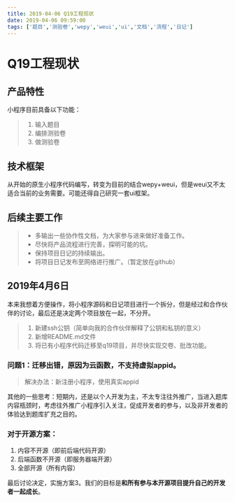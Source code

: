 ```yaml
---
title: 2019-04-06 Q19工程现状
date: 2019-04-06 09:59:00
tags: ['题目','测验卷','wepy','weui','ui','文档','流程','日记']
---
```


# Q19工程现状

## 产品特性

小程序目前具备以下功能：

> 1. 输入题目
> 2. 编排测验卷
> 3. 做测验卷

## 技术框架

从开始的原生小程序代码编写，转变为目前的结合wepy+weui，但是weui又不太适合当前的业务需要。可能还得自己研究一套ui框架。

## 后续主要工作

> * 多输出一些协作性文档，为大家参与进来做好准备工作。
> * 尽快将产品流程进行完善，探明可能的坑。
> * 保持项目日记的持续输出。
> * 将项目日记发布至网络进行推广。（暂定放在github）



## 2019年4月6日

本来我想着方便操作，将小程序源码和日记项目进行一个拆分，但是经过和合作伙伴的讨论，最后还是决定两个项目放在一起，不分开。

> 1. 新建ssh公钥（简单向我的合作伙伴解释了公钥和私钥的意义）
> 2. 新增README.md文件
> 3. 将已有小程序代码迁移至q19项目，并尽快实现交卷、批改功能。

### 问题1：迁移出错，原因为云函数，不支持虚拟appid。

> 解决办法：新注册小程序，使用真实appid

其他的一些思考：短期内，还是以个人开发为主，不太专注往外推广，当进入题库内容瓶颈时，考虑往外推广小程序引入关注，促成开发者的参与，以及非开发者的体验达到题库扩充之目的。

### 对于开源方案：

1. 内容不开源（即前后端代码开源）
2. 后端函数不开源（即服务器端开源）
3. 全部开源（所有内容）

最后讨论决定，实施方案3。我们的目标是**和所有参与本开源项目提升自己的开发者一起成长**。